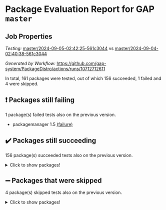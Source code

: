 # Package Evaluation Report for GAP `master`

## Job Properties

*Testing:* [master/2024-09-05-02:42:25-561c3044](https://github.com/gap-system/PackageDistro/blob/data/reports/master/2024-09-05-02:42:25-561c3044) vs [master/2024-09-04-02:40:38-561c3044](https://github.com/gap-system/PackageDistro/blob/data/reports/master/2024-09-04-02:40:38-561c3044)

*Generated by Workflow:* https://github.com/gap-system/PackageDistro/actions/runs/10712712611

In total, 161 packages were tested, out of which 156 succeeded, 1 failed and 4 were skipped.

## :exclamation: Packages still failing

1 package(s) failed tests also on the previous version.
- packagemanager 1.5 [(failure)](https://github.com/gap-system/PackageDistro/actions/runs/10712712611/job/29703850342)

## :heavy_check_mark: Packages still succeeding

156 package(s) succeeded tests also on the previous version.
<details><summary>Click to show packages!</summary>

- 4ti2interface 2023.02-04 [(success)](https://github.com/gap-system/PackageDistro/actions/runs/10712712611/job/29703828190)
- ace 5.6.2 [(success)](https://github.com/gap-system/PackageDistro/actions/runs/10712712611/job/29703828324)
- aclib 1.3.2 [(success)](https://github.com/gap-system/PackageDistro/actions/runs/10712712611/job/29703828472)
- agt 0.3.1 [(success)](https://github.com/gap-system/PackageDistro/actions/runs/10712712611/job/29703828633)
- alnuth 3.2.1 [(success)](https://github.com/gap-system/PackageDistro/actions/runs/10712712611/job/29703828798)
- anupq 3.3.0 [(success)](https://github.com/gap-system/PackageDistro/actions/runs/10712712611/job/29703828920)
- atlasrep 2.1.9 [(success)](https://github.com/gap-system/PackageDistro/actions/runs/10712712611/job/29703829091)
- autodoc 2023.06.19 [(success)](https://github.com/gap-system/PackageDistro/actions/runs/10712712611/job/29703829245)
- automata 1.16 [(success)](https://github.com/gap-system/PackageDistro/actions/runs/10712712611/job/29703832820)
- automgrp 1.3.2 [(success)](https://github.com/gap-system/PackageDistro/actions/runs/10712712611/job/29703833206)
- autpgrp 1.11 [(success)](https://github.com/gap-system/PackageDistro/actions/runs/10712712611/job/29703833506)
- cap 2024.08-08 [(success)](https://github.com/gap-system/PackageDistro/actions/runs/10712712611/job/29703834479)
- caratinterface 2.3.6 [(success)](https://github.com/gap-system/PackageDistro/actions/runs/10712712611/job/29703836242)
- cddinterface 2024.08.27 [(success)](https://github.com/gap-system/PackageDistro/actions/runs/10712712611/job/29703836457)
- circle 1.6.6 [(success)](https://github.com/gap-system/PackageDistro/actions/runs/10712712611/job/29703836631)
- classicpres 1.22 [(success)](https://github.com/gap-system/PackageDistro/actions/runs/10712712611/job/29703836863)
- cohomolo 1.6.11 [(success)](https://github.com/gap-system/PackageDistro/actions/runs/10712712611/job/29703837079)
- congruence 1.2.7 [(success)](https://github.com/gap-system/PackageDistro/actions/runs/10712712611/job/29703837300)
- corefreesub 0.6 [(success)](https://github.com/gap-system/PackageDistro/actions/runs/10712712611/job/29703837520)
- corelg 1.57 [(success)](https://github.com/gap-system/PackageDistro/actions/runs/10712712611/job/29703837751)
- crime 1.6 [(success)](https://github.com/gap-system/PackageDistro/actions/runs/10712712611/job/29703837965)
- crisp 1.4.6 [(success)](https://github.com/gap-system/PackageDistro/actions/runs/10712712611/job/29703838154)
- crypting 0.10.4 [(success)](https://github.com/gap-system/PackageDistro/actions/runs/10712712611/job/29703838339)
- cryst 4.1.27 [(success)](https://github.com/gap-system/PackageDistro/actions/runs/10712712611/job/29703838527)
- crystcat 1.1.10 [(success)](https://github.com/gap-system/PackageDistro/actions/runs/10712712611/job/29703838699)
- ctbllib 1.3.9 [(success)](https://github.com/gap-system/PackageDistro/actions/runs/10712712611/job/29703838897)
- cubefree 1.19 [(success)](https://github.com/gap-system/PackageDistro/actions/runs/10712712611/job/29703839121)
- curlinterface 2.4.0 [(success)](https://github.com/gap-system/PackageDistro/actions/runs/10712712611/job/29703839300)
- cvec 2.8.2 [(success)](https://github.com/gap-system/PackageDistro/actions/runs/10712712611/job/29703839494)
- datastructures 0.3.1 [(success)](https://github.com/gap-system/PackageDistro/actions/runs/10712712611/job/29703839689)
- deepthought 1.0.7 [(success)](https://github.com/gap-system/PackageDistro/actions/runs/10712712611/job/29703839870)
- design 1.8 [(success)](https://github.com/gap-system/PackageDistro/actions/runs/10712712611/job/29703840053)
- difsets 2.3.1 [(success)](https://github.com/gap-system/PackageDistro/actions/runs/10712712611/job/29703840275)
- digraphs 1.7.1 [(success)](https://github.com/gap-system/PackageDistro/actions/runs/10712712611/job/29703840458)
- edim 1.3.8 [(success)](https://github.com/gap-system/PackageDistro/actions/runs/10712712611/job/29703840665)
- example 4.3.4 [(success)](https://github.com/gap-system/PackageDistro/actions/runs/10712712611/job/29703840853)
- examplesforhomalg 2023.10-01 [(success)](https://github.com/gap-system/PackageDistro/actions/runs/10712712611/job/29703841062)
- factint 1.6.3 [(success)](https://github.com/gap-system/PackageDistro/actions/runs/10712712611/job/29703841243)
- ferret 1.0.12 [(success)](https://github.com/gap-system/PackageDistro/actions/runs/10712712611/job/29703841365)
- fga 1.5.0 [(success)](https://github.com/gap-system/PackageDistro/actions/runs/10712712611/job/29703841542)
- fining 1.5.6 [(success)](https://github.com/gap-system/PackageDistro/actions/runs/10712712611/job/29703841695)
- float 1.0.5 [(success)](https://github.com/gap-system/PackageDistro/actions/runs/10712712611/job/29703841856)
- format 1.4.4 [(success)](https://github.com/gap-system/PackageDistro/actions/runs/10712712611/job/29703842028)
- forms 1.2.12 [(success)](https://github.com/gap-system/PackageDistro/actions/runs/10712712611/job/29703842191)
- fplsa 1.2.6 [(success)](https://github.com/gap-system/PackageDistro/actions/runs/10712712611/job/29703842360)
- fr 2.4.13 [(success)](https://github.com/gap-system/PackageDistro/actions/runs/10712712611/job/29703842533)
- francy 2.0.3 [(success)](https://github.com/gap-system/PackageDistro/actions/runs/10712712611/job/29703842686)
- fwtree 1.3 [(success)](https://github.com/gap-system/PackageDistro/actions/runs/10712712611/job/29703842826)
- gapdoc 1.6.7 [(success)](https://github.com/gap-system/PackageDistro/actions/runs/10712712611/job/29703843032)
- gauss 2023.08-01 [(success)](https://github.com/gap-system/PackageDistro/actions/runs/10712712611/job/29703843184)
- gaussforhomalg 2024.08-01 [(success)](https://github.com/gap-system/PackageDistro/actions/runs/10712712611/job/29703843321)
- gbnp 1.1.0 [(success)](https://github.com/gap-system/PackageDistro/actions/runs/10712712611/job/29703843465)
- generalizedmorphismsforcap 2024.04-01 [(success)](https://github.com/gap-system/PackageDistro/actions/runs/10712712611/job/29703843577)
- genss 1.6.9 [(success)](https://github.com/gap-system/PackageDistro/actions/runs/10712712611/job/29703843694)
- gradedmodules 2024.01-01 [(success)](https://github.com/gap-system/PackageDistro/actions/runs/10712712611/job/29703843850)
- gradedringforhomalg 2024.07-01 [(success)](https://github.com/gap-system/PackageDistro/actions/runs/10712712611/job/29703843988)
- grape 4.9.1 [(success)](https://github.com/gap-system/PackageDistro/actions/runs/10712712611/job/29703844125)
- groupoids 1.74 [(success)](https://github.com/gap-system/PackageDistro/actions/runs/10712712611/job/29703844255)
- grpconst 2.6.5 [(success)](https://github.com/gap-system/PackageDistro/actions/runs/10712712611/job/29703844392)
- guarana 0.96.3 [(success)](https://github.com/gap-system/PackageDistro/actions/runs/10712712611/job/29703844538)
- guava 3.19 [(success)](https://github.com/gap-system/PackageDistro/actions/runs/10712712611/job/29703844664)
- hap 1.65 [(success)](https://github.com/gap-system/PackageDistro/actions/runs/10712712611/job/29703844818)
- hapcryst 0.1.15 [(success)](https://github.com/gap-system/PackageDistro/actions/runs/10712712611/job/29703844959)
- hecke 1.5.4 [(success)](https://github.com/gap-system/PackageDistro/actions/runs/10712712611/job/29703845090)
- help 4.0 [(success)](https://github.com/gap-system/PackageDistro/actions/runs/10712712611/job/29703845194)
- homalg 2024.01-01 [(success)](https://github.com/gap-system/PackageDistro/actions/runs/10712712611/job/29703845340)
- homalgtocas 2023.11-01 [(success)](https://github.com/gap-system/PackageDistro/actions/runs/10712712611/job/29703845470)
- idrel 2.48 [(success)](https://github.com/gap-system/PackageDistro/actions/runs/10712712611/job/29703845584)
- images 1.3.3 [(success)](https://github.com/gap-system/PackageDistro/actions/runs/10712712611/job/29703845736)
- intpic 0.4.0 [(success)](https://github.com/gap-system/PackageDistro/actions/runs/10712712611/job/29703845863)
- io 4.8.3 [(success)](https://github.com/gap-system/PackageDistro/actions/runs/10712712611/job/29703845994)
- io_forhomalg 2023.02-04 [(success)](https://github.com/gap-system/PackageDistro/actions/runs/10712712611/job/29703846107)
- irredsol 1.4.4 [(success)](https://github.com/gap-system/PackageDistro/actions/runs/10712712611/job/29703846238)
- json 2.2.2 [(success)](https://github.com/gap-system/PackageDistro/actions/runs/10712712611/job/29703846390)
- jupyterkernel 1.5.1 [(success)](https://github.com/gap-system/PackageDistro/actions/runs/10712712611/job/29703846526)
- jupyterviz 1.5.6 [(success)](https://github.com/gap-system/PackageDistro/actions/runs/10712712611/job/29703846709)
- kan 1.37 [(success)](https://github.com/gap-system/PackageDistro/actions/runs/10712712611/job/29703846837)
- kbmag 1.5.11 [(success)](https://github.com/gap-system/PackageDistro/actions/runs/10712712611/job/29703846967)
- laguna 3.9.7 [(success)](https://github.com/gap-system/PackageDistro/actions/runs/10712712611/job/29703847122)
- liealgdb 2.2.1 [(success)](https://github.com/gap-system/PackageDistro/actions/runs/10712712611/job/29703847262)
- liepring 2.9.1 [(success)](https://github.com/gap-system/PackageDistro/actions/runs/10712712611/job/29703847388)
- liering 2.4.2 [(success)](https://github.com/gap-system/PackageDistro/actions/runs/10712712611/job/29703847523)
- linearalgebraforcap 2024.08-08 [(success)](https://github.com/gap-system/PackageDistro/actions/runs/10712712611/job/29703847658)
- lins 0.9 [(success)](https://github.com/gap-system/PackageDistro/actions/runs/10712712611/job/29703847811)
- localizeringforhomalg 2023.10-01 [(success)](https://github.com/gap-system/PackageDistro/actions/runs/10712712611/job/29703847962)
- loops 3.4.4 [(success)](https://github.com/gap-system/PackageDistro/actions/runs/10712712611/job/29703848095)
- lpres 1.1.1 [(success)](https://github.com/gap-system/PackageDistro/actions/runs/10712712611/job/29703848230)
- majoranaalgebras 1.5.2 [(success)](https://github.com/gap-system/PackageDistro/actions/runs/10712712611/job/29703848359)
- mapclass 1.4.6 [(success)](https://github.com/gap-system/PackageDistro/actions/runs/10712712611/job/29703848492)
- matgrp 0.70 [(success)](https://github.com/gap-system/PackageDistro/actions/runs/10712712611/job/29703848632)
- matricesforhomalg 2024.08-05 [(success)](https://github.com/gap-system/PackageDistro/actions/runs/10712712611/job/29703848765)
- modisom 2.5.4 [(success)](https://github.com/gap-system/PackageDistro/actions/runs/10712712611/job/29703848881)
- modulepresentationsforcap 2024.08-03 [(success)](https://github.com/gap-system/PackageDistro/actions/runs/10712712611/job/29703848994)
- modules 2024.01-01 [(success)](https://github.com/gap-system/PackageDistro/actions/runs/10712712611/job/29703849100)
- monoidalcategories 2024.06-02 [(success)](https://github.com/gap-system/PackageDistro/actions/runs/10712712611/job/29703849222)
- nconvex 2022.09-01 [(success)](https://github.com/gap-system/PackageDistro/actions/runs/10712712611/job/29703849362)
- nilmat 1.4.2 [(success)](https://github.com/gap-system/PackageDistro/actions/runs/10712712611/job/29703849480)
- nock 1.5 [(success)](https://github.com/gap-system/PackageDistro/actions/runs/10712712611/job/29703849604)
- normalizinterface 1.3.7 [(success)](https://github.com/gap-system/PackageDistro/actions/runs/10712712611/job/29703849718)
- nq 2.5.11 [(success)](https://github.com/gap-system/PackageDistro/actions/runs/10712712611/job/29703849861)
- numericalsgps 1.4.0 [(success)](https://github.com/gap-system/PackageDistro/actions/runs/10712712611/job/29703849989)
- openmath 11.5.3 [(success)](https://github.com/gap-system/PackageDistro/actions/runs/10712712611/job/29703850121)
- orb 4.9.1 [(success)](https://github.com/gap-system/PackageDistro/actions/runs/10712712611/job/29703850233)
- patternclass 2.4.5 [(success)](https://github.com/gap-system/PackageDistro/actions/runs/10712712611/job/29703850468)
- permut 2.0.5 [(success)](https://github.com/gap-system/PackageDistro/actions/runs/10712712611/job/29703850598)
- polenta 1.3.10 [(success)](https://github.com/gap-system/PackageDistro/actions/runs/10712712611/job/29703850741)
- polymaking 0.8.7 [(success)](https://github.com/gap-system/PackageDistro/actions/runs/10712712611/job/29703850864)
- primgrp 3.4.4 [(success)](https://github.com/gap-system/PackageDistro/actions/runs/10712712611/job/29703850992)
- profiling 2.6.0 [(success)](https://github.com/gap-system/PackageDistro/actions/runs/10712712611/job/29703851146)
- qdistrnd 0.9.4 [(success)](https://github.com/gap-system/PackageDistro/actions/runs/10712712611/job/29703851288)
- qpa 1.35 [(success)](https://github.com/gap-system/PackageDistro/actions/runs/10712712611/job/29703851444)
- quagroup 1.8.4 [(success)](https://github.com/gap-system/PackageDistro/actions/runs/10712712611/job/29703851586)
- radiroot 2.9 [(success)](https://github.com/gap-system/PackageDistro/actions/runs/10712712611/job/29703851745)
- rcwa 4.7.1 [(success)](https://github.com/gap-system/PackageDistro/actions/runs/10712712611/job/29703851912)
- rds 1.8 [(success)](https://github.com/gap-system/PackageDistro/actions/runs/10712712611/job/29703852078)
- recog 1.4.2 [(success)](https://github.com/gap-system/PackageDistro/actions/runs/10712712611/job/29703852266)
- repndecomp 1.3.0 [(success)](https://github.com/gap-system/PackageDistro/actions/runs/10712712611/job/29703852449)
- repsn 3.1.2 [(success)](https://github.com/gap-system/PackageDistro/actions/runs/10712712611/job/29703852634)
- resclasses 4.7.3 [(success)](https://github.com/gap-system/PackageDistro/actions/runs/10712712611/job/29703852798)
- ringsforhomalg 2024.06-01 [(success)](https://github.com/gap-system/PackageDistro/actions/runs/10712712611/job/29703852966)
- sco 2023.08-01 [(success)](https://github.com/gap-system/PackageDistro/actions/runs/10712712611/job/29703853118)
- scscp 2.4.3 [(success)](https://github.com/gap-system/PackageDistro/actions/runs/10712712611/job/29703853315)
- semigroups 5.3.7 [(success)](https://github.com/gap-system/PackageDistro/actions/runs/10712712611/job/29703853493)
- sglppow 2.4 [(success)](https://github.com/gap-system/PackageDistro/actions/runs/10712712611/job/29703853673)
- sgpviz 0.999.6 [(success)](https://github.com/gap-system/PackageDistro/actions/runs/10712712611/job/29703853847)
- simpcomp 2.1.14 [(success)](https://github.com/gap-system/PackageDistro/actions/runs/10712712611/job/29703854004)
- singular 2024.06.03 [(success)](https://github.com/gap-system/PackageDistro/actions/runs/10712712611/job/29703854160)
- sl2reps 1.1 [(success)](https://github.com/gap-system/PackageDistro/actions/runs/10712712611/job/29703854333)
- sla 1.6.2 [(success)](https://github.com/gap-system/PackageDistro/actions/runs/10712712611/job/29703854498)
- smallantimagmas 0.2.12 [(success)](https://github.com/gap-system/PackageDistro/actions/runs/10712712611/job/29703854640)
- smallgrp 1.5.4 [(success)](https://github.com/gap-system/PackageDistro/actions/runs/10712712611/job/29703854813)
- smallsemi 0.7.1 [(success)](https://github.com/gap-system/PackageDistro/actions/runs/10712712611/job/29703854987)
- sonata 2.9.6 [(success)](https://github.com/gap-system/PackageDistro/actions/runs/10712712611/job/29703855167)
- sophus 1.27 [(success)](https://github.com/gap-system/PackageDistro/actions/runs/10712712611/job/29703855320)
- sotgrps 1.3 [(success)](https://github.com/gap-system/PackageDistro/actions/runs/10712712611/job/29703855503)
- spinsym 1.5.2 [(success)](https://github.com/gap-system/PackageDistro/actions/runs/10712712611/job/29703855635)
- standardff 1.0 [(success)](https://github.com/gap-system/PackageDistro/actions/runs/10712712611/job/29703855775)
- symbcompcc 1.3.2 [(success)](https://github.com/gap-system/PackageDistro/actions/runs/10712712611/job/29703855927)
- thelma 1.3 [(success)](https://github.com/gap-system/PackageDistro/actions/runs/10712712611/job/29703856109)
- tomlib 1.2.11 [(success)](https://github.com/gap-system/PackageDistro/actions/runs/10712712611/job/29703856280)
- toolsforhomalg 2024.07-01 [(success)](https://github.com/gap-system/PackageDistro/actions/runs/10712712611/job/29703856471)
- toric 1.9.6 [(success)](https://github.com/gap-system/PackageDistro/actions/runs/10712712611/job/29703856683)
- toricvarieties 2022.07.13 [(success)](https://github.com/gap-system/PackageDistro/actions/runs/10712712611/job/29703856833)
- transgrp 3.6.5 [(success)](https://github.com/gap-system/PackageDistro/actions/runs/10712712611/job/29703857029)
- typeset 1.2.2 [(success)](https://github.com/gap-system/PackageDistro/actions/runs/10712712611/job/29703857210)
- ugaly 4.1.3 [(success)](https://github.com/gap-system/PackageDistro/actions/runs/10712712611/job/29703857633)
- unipot 1.6 [(success)](https://github.com/gap-system/PackageDistro/actions/runs/10712712611/job/29703857902)
- unitlib 4.2.0 [(success)](https://github.com/gap-system/PackageDistro/actions/runs/10712712611/job/29703858062)
- utils 0.85 [(success)](https://github.com/gap-system/PackageDistro/actions/runs/10712712611/job/29703858214)
- uuid 0.7 [(success)](https://github.com/gap-system/PackageDistro/actions/runs/10712712611/job/29703858365)
- walrus 0.9991 [(success)](https://github.com/gap-system/PackageDistro/actions/runs/10712712611/job/29703858521)
- wedderga 4.10.5 [(success)](https://github.com/gap-system/PackageDistro/actions/runs/10712712611/job/29703858665)
- xmod 2.92 [(success)](https://github.com/gap-system/PackageDistro/actions/runs/10712712611/job/29703858815)
- xmodalg 1.23 [(success)](https://github.com/gap-system/PackageDistro/actions/runs/10712712611/job/29703858979)
- yangbaxter 0.10.6 [(success)](https://github.com/gap-system/PackageDistro/actions/runs/10712712611/job/29703859092)
- zeromqinterface 0.16 [(success)](https://github.com/gap-system/PackageDistro/actions/runs/10712712611/job/29703859237)
</details>

## :heavy_minus_sign: Packages that were skipped

4 package(s) skipped tests also on the previous version.
<details><summary>Click to show packages!</summary>

- browse 1.8.21 [(skipped)](https://github.com/gap-system/PackageDistro/actions/runs/10712712611/job/29703553470)
- itc 1.5.1 [(skipped)](https://github.com/gap-system/PackageDistro/actions/runs/10712712611/job/29703553470)
- polycyclic 2.16 [(skipped)](https://github.com/gap-system/PackageDistro/actions/runs/10712712611/job/29703553470)
- xgap 4.32 [(skipped)](https://github.com/gap-system/PackageDistro/actions/runs/10712712611/job/29703553470)
</details>

